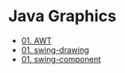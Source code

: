 # Java Graphics

* [01. AWT](./01.awt.adoc)
* [01. swing-drawing](./02.swing.adoc)
* [01. swing-component](./03.component.adoc)